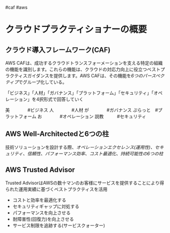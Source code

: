 #caf #aws 
# クラウドプラクティショナーの概要

## クラウド導入フレームワーク(CAF)
AWS CAFは、成功するクラウドトランスフォーメーションを支える特定の組織の機能を識別します。これらの機能は、クラウドの対応力向上に役立つベストプラクティスガイダンスを提供します。AWS CAFは、その機能を*6つのパースペクティブ*でグループ化している。

「ビジネス」「人材」「ガバナンス」「プラットフォーム」「セキュリティ」「オペレーション」を4択形式で回答していく

美　　　　#ビジネス
人　　　　#人材
が　　　　#ガバナンス
ぷらっと　#プラットフォーム
お　　　　#オペレーション
説教　　　#セキュリティ

## AWS Well-Architectedと6つの柱
技術ソリューションを設計する際、*オペレーションエクセレンス(運用性)、セキュリティ、信頼性、パフォーマンス効率、コスト最適化、持続可能性の6つの柱*

## AWS Trusted Advisor
Trusted AdvisorはAWSの数十マンのお客様にサービスを提供することにより得られた運用実績に基づくベストプラクティスを活用
- コストと効率を最適化する
- セキュリティギャップに対処する
- パフォーマンスを向上させる
- 耐障害性(回復力)を向上させる
- サービス制限を追跡する(サービスクォーター)
